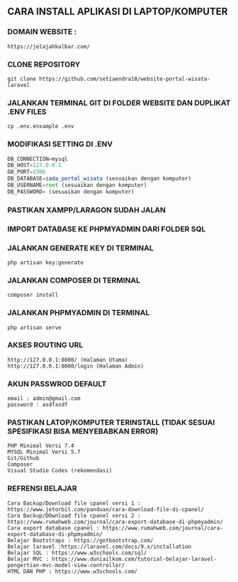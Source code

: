 ## CARA INSTALL APLIKASI DI LAPTOP/KOMPUTER
### DOMAIN WEBSITE :
```console
https://jelajahkalbar.com/
```
### CLONE REPOSITORY
```console
git clone https://github.com/setiaendra18/website-portal-wisata-laravel
```
### JALANKAN TERMINAL GIT DI FOLDER WEBSITE DAN DUPLIKAT .ENV FILES
```console
cp .env.enxample .env
```
### MODIFIKASI SETTING DI .ENV
```javascript
DB_CONNECTION=mysql
DB_HOST=127.0.0.1
DB_PORT=3306
DB_DATABASE=zada_portal_wisata (sesuaikan dengan komputer)
DB_USERNAME=root (sesuaikan dengan komputer)
DB_PASSWORD= (sesuaikan dengan komputer)
```
### PASTIKAN XAMPP/LARAGON SUDAH JALAN
### IMPORT DATABASE KE PHPMYADMIN DARI FOLDER SQL
### JALANKAN GENERATE KEY DI TERMINAL
```console
php artisan key:generate
```
### JALANKAN COMPOSER DI TERMINAL
```console
composer install
```
### JALANKAN PHPMYADMIN DI TERMINAL
```console
php artisan serve
```
### AKSES ROUTING URL
```console
http://127.0.0.1:8000/ (Halaman Utama)
http://127.0.0.1:8000/login (Halaman Admin)
```
### AKUN PASSWROD DEFAULT
```console
email : admin@gmail.com
password : asdfasdf
```
### PASTIKAN LATOP/KOMPUTER TERINSTALL (TIDAK SESUAI SPESIFIKASI BISA MENYEBABKAN ERROR)
```console
PHP Minimal Versi 7.4
MYSQL Minimal Versi 5.7
Git/Github 
Composer
Visual Studio Codes (rekomendasi)
```
### REFRENSI BELAJAR
```console
Cara Backup/Download file cpanel versi 1 : https://www.jetorbit.com/panduan/cara-download-file-di-cpanel/
Cara Backup/DOwnload file cpanel versi 2 : https://www.rumahweb.com/journal/cara-export-database-di-phpmyadmin/
Cara export database cpanel : https://www.rumahweb.com/journal/cara-export-database-di-phpmyadmin/
Belajar Bootstraps : https://getbootstrap.com/
Belajar laravel :https://laravel.com/docs/9.x/installation
Belajar SQL : https://www.w3schools.com/sql/
Belajar MVC : https://www.duniailkom.com/tutorial-belajar-laravel-pengertian-mvc-model-view-controller/
HTML DAN PHP : https://www.w3schools.com/

```
